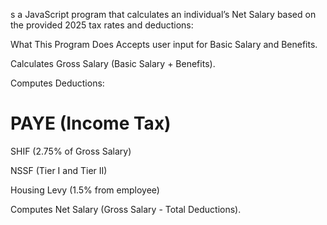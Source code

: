 s a JavaScript program that calculates an individual’s Net Salary based on the provided 2025 tax rates and deductions:

What This Program Does
Accepts user input for Basic Salary and Benefits.

Calculates Gross Salary (Basic Salary + Benefits).

Computes Deductions:

# PAYE (Income Tax)

SHIF (2.75% of Gross Salary)

NSSF (Tier I and Tier II)

Housing Levy (1.5% from employee)

Computes Net Salary (Gross Salary - Total Deductions).

